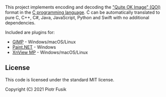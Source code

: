 ﻿This project implements encoding and decoding
the ["Quite OK Image" (QOI)](https://github.com/phoboslab/qoi) format
in the [Ć programming language](https://github.com/pfusik/cito).
Ć can be automatically translated to pure C, C++, C#, Java, JavaScript,
Python and Swift with no additional dependencies.

Included are plugins for:
- [GIMP](https://www.gimp.org) - Windows/macOS/Linux
- [Paint.NET](https://www.getpaint.net) - Windows
- [XnView MP](https://www.xnview.com/) - Windows/macOS/Linux

License
-------

This code is licensed under the standard MIT license.

Copyright (C) 2021 Piotr Fusik
